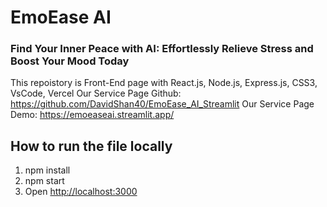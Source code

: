 # EmoEase AI
### Find Your Inner Peace with AI: Effortlessly Relieve Stress and Boost Your Mood Today
This repoistory is Front-End page with React.js, Node.js, Express.js, CSS3, VsCode, Vercel
Our Service Page Github: https://github.com/DavidShan40/EmoEase_AI_Streamlit
Our Service Page Demo: https://emoeaseai.streamlit.app/

## How to run the file locally
1. npm install
2. npm start
3. Open [http://localhost:3000](http://localhost:3000)

